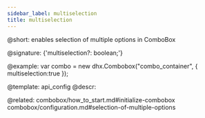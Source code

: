 ```yaml
---
sidebar_label: multiselection
title: multiselection
---          
```


@short: enables selection of multiple options in ComboBox

@signature: {'multiselection?: boolean;'}

@example: 
var combo = new dhx.Combobox("combo_container", {
    multiselection:true
});


@template:	api_config
@descr: 

@related: combobox/how_to_start.md#initialize-combobox
combobox/configuration.md#selection-of-multiple-options

